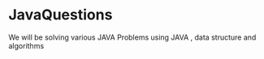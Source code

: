 # JavaQuestions
We will be solving  various JAVA Problems using JAVA , data structure and algorithms
